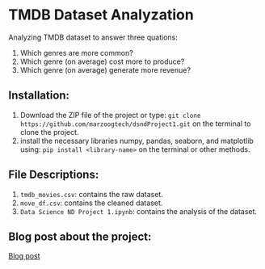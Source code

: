 # TMDB Dataset Analyzation
Analyzing TMDB dataset to answer three quations:
1. Which genres are more common?
2. Which genre (on average) cost more to produce?
3. Which genre (on average) generate more revenue?

## Installation:
1. Download the ZIP file of the project or type: 
`git clone https://github.com/marzoogtech/dsndProject1.git`
on the terminal to clone the project. 
2. install the necessary libraries numpy, pandas, seaborn, and matplotlib using:
`pip install <library-name>`
on the terminal or other methods. 


## File Descriptions:
1. `tmdb_movies.csv`: contains the raw dataset.
2. `move_df.csv`: contains the cleaned dataset.
3. `Data Science ND Project 1.ipynb`: contains the analysis of the dataset.

## Blog post about the project:
[Blog post](https://medium.com/@MarzoogTech/movies-genres-cost-revenue-899d49deed3d)

